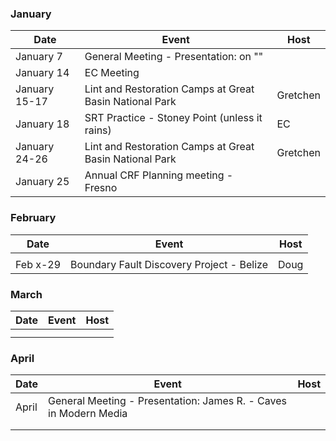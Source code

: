 ### January
| Date | Event | Host |
| --- | --- | --- |
| January 7 | General Meeting - Presentation:  on "" | |
| January 14 | EC Meeting | |
| January 15-17 | Lint and Restoration Camps at Great Basin National Park | Gretchen |
| January 18 | SRT Practice - Stoney Point (unless it rains) | EC |
| January 24-26 | Lint and Restoration Camps at Great Basin National Park | Gretchen |
| January 25 | Annual CRF Planning meeting - Fresno |  |

### February
| Date | Event | Host |
| --- | --- | --- |
| | | |
| Feb x-29 | Boundary Fault Discovery Project - Belize | Doug |

### March
| Date | Event | Host |
| --- | --- | --- |
| | | |
| | | |

### April
| Date | Event | Host |
| --- | --- | --- |
| April  | General Meeting - Presentation: James R. - Caves in Modern Media  | |
| | | |
| | | |

